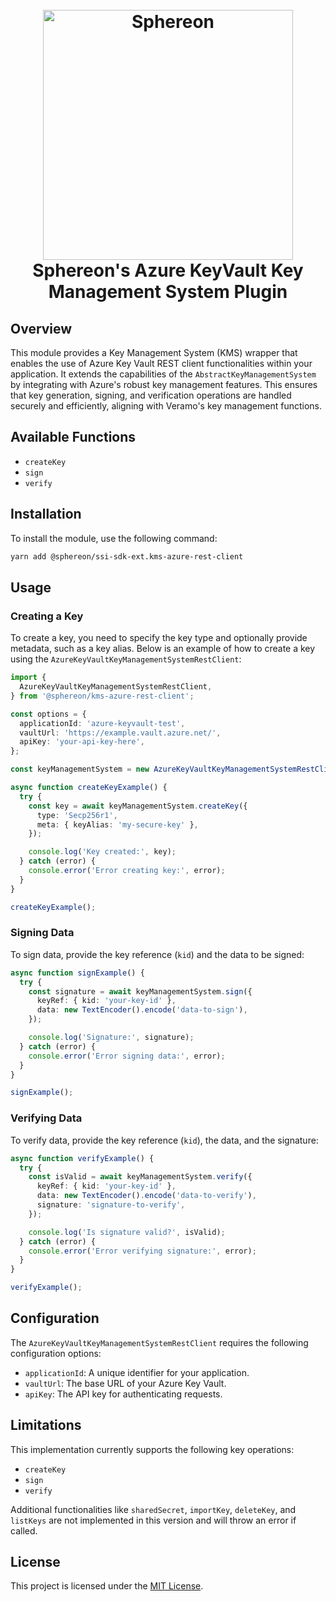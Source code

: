 
<!--suppress HtmlDeprecatedAttribute -->
<h1 align="center">
  <br>
  <a href="https://www.sphereon.com"><img src="https://sphereon.com/content/themes/sphereon/assets/img/logo.svg" alt="Sphereon" width="400"></a>
  <br>Sphereon's Azure KeyVault Key Management System Plugin
  <br>
</h1>

## Overview

This module provides a Key Management System (KMS) wrapper that enables the use of Azure Key Vault REST client functionalities within your application. It extends the capabilities of the `AbstractKeyManagementSystem` by integrating with Azure's robust key management features. This ensures that key generation, signing, and verification operations are handled securely and efficiently, aligning with Veramo's key management functions.

## Available Functions

- `createKey`
- `sign`
- `verify`

## Installation

To install the module, use the following command:

```bash
yarn add @sphereon/ssi-sdk-ext.kms-azure-rest-client
```

## Usage

### Creating a Key

To create a key, you need to specify the key type and optionally provide metadata, such as a key alias. Below is an example of how to create a key using the `AzureKeyVaultKeyManagementSystemRestClient`:

```typescript
import {
  AzureKeyVaultKeyManagementSystemRestClient,
} from '@sphereon/kms-azure-rest-client';

const options = {
  applicationId: 'azure-keyvault-test',
  vaultUrl: 'https://example.vault.azure.net/',
  apiKey: 'your-api-key-here',
};

const keyManagementSystem = new AzureKeyVaultKeyManagementSystemRestClient(options);

async function createKeyExample() {
  try {
    const key = await keyManagementSystem.createKey({
      type: 'Secp256r1',
      meta: { keyAlias: 'my-secure-key' },
    });

    console.log('Key created:', key);
  } catch (error) {
    console.error('Error creating key:', error);
  }
}

createKeyExample();
```

### Signing Data

To sign data, provide the key reference (`kid`) and the data to be signed:

```typescript
async function signExample() {
  try {
    const signature = await keyManagementSystem.sign({
      keyRef: { kid: 'your-key-id' },
      data: new TextEncoder().encode('data-to-sign'),
    });

    console.log('Signature:', signature);
  } catch (error) {
    console.error('Error signing data:', error);
  }
}

signExample();
```

### Verifying Data

To verify data, provide the key reference (`kid`), the data, and the signature:

```typescript
async function verifyExample() {
  try {
    const isValid = await keyManagementSystem.verify({
      keyRef: { kid: 'your-key-id' },
      data: new TextEncoder().encode('data-to-verify'),
      signature: 'signature-to-verify',
    });

    console.log('Is signature valid?', isValid);
  } catch (error) {
    console.error('Error verifying signature:', error);
  }
}

verifyExample();
```

## Configuration

The `AzureKeyVaultKeyManagementSystemRestClient` requires the following configuration options:

- `applicationId`: A unique identifier for your application.
- `vaultUrl`: The base URL of your Azure Key Vault.
- `apiKey`: The API key for authenticating requests.

## Limitations

This implementation currently supports the following key operations:
- `createKey`
- `sign`
- `verify`

Additional functionalities like `sharedSecret`, `importKey`, `deleteKey`, and `listKeys` are not implemented in this version and will throw an error if called.

## License

This project is licensed under the [MIT License](LICENSE).
